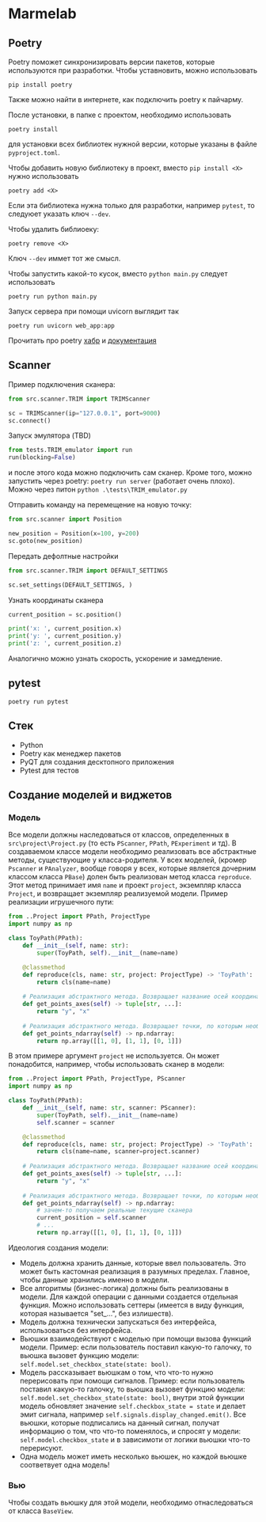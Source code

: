 # Marmelab

## Poetry
Poetry поможет синхронизировать версии пакетов, которые используются при разработки.
Чтобы уставновить, можно использовать

```
pip install poetry
```
Также можно найти в интернете, как подключить poetry к пайчарму.


После установки, в папке с проектом, необходимо использовать 
```
poetry install
```
для установки всех библиотек нужной версии, которые указаны в файле `pyproject.toml`.


Чтобы добавить новую библиотеку в проект, вместо `pip install <X>` нужно использовать 
```
poetry add <X>
```
Если эта библиотека нужна только для разработки, например `pytest`, то следуюет указать ключ `--dev`.


Чтобы удалить библиоеку:
```
poetry remove <X>
```
Ключ `--dev` иммет тот же смысл.

Чтобы запустить какой-то кусок, вместо `python main.py` следует использовать
```
poetry run python main.py
```

Запуск сервера при помощи uvicorn выглядит так 
```
poetry run uvicorn web_app:app
```

Прочитать про poetry [хабр](https://habr.com/ru/post/593529/) и [документация](https://python-poetry.org/docs/cli/)

## Scanner

Пример подключения сканера:

```python
from src.scanner.TRIM import TRIMScanner

sc = TRIMScanner(ip="127.0.0.1", port=9000)
sc.connect()
```

Запуск эмулятора (TBD)
```python
from tests.TRIM_emulator import run
run(blocking=False)
```
и после этого кода можно подключить сам сканер.
Кроме того, можно запустить через poetry: `poetry run server` (работает очень плохо). Можно через питон `python .\tests\TRIM_emulator.py
`

Отправить команду на перемещение на новую точку:

```python
from src.scanner import Position

new_position = Position(x=100, y=200)
sc.goto(new_position)
```
Передать дефолтные настройки

```python
from src.scanner.TRIM import DEFAULT_SETTINGS

sc.set_settings(DEFAULT_SETTINGS, )
```

Узнать координаты сканера
```python
current_position = sc.position()

print('x: ', current_position.x)
print('y: ', current_position.y)
print('z: ', current_position.z)
```
Аналогично можно узнать скорость, ускорение и замедление. 

## pytest

```commandline
poetry run pytest
```

## Стек

* Python
* Poetry как менеджер пакетов
* PyQT для создания десктопного приложения
* Pytest для тестов

## Создание моделей и виджетов

### Модель

Все модели должны наследоваться от классов, определенных в `src\project\Project.py` (то есть `PScanner`, `PPath`, `PExperiment` и тд).
В создаваемом классе модели необходимо реализовать все абстрактные методы, существующие у класса-родителя.
У всех моделей, (кромер `Pscanner` и `PAnalyzer`, вообще говоря у всех, которые является дочерним классом класса `PBase`) долен быть реализован метод класса `reproduce`.
Этот метод принимает имя `name` и проект `project`, экземпляр класса `Project`, и возвращает экземпляр реализуемой модели.
Пример реализации игрушечного пути:

```python
from ..Project import PPath, ProjectType
import numpy as np

class ToyPath(PPath):
    def __init__(self, name: str):
        super(ToyPath, self).__init__(name=name)

    @classmethod
    def reproduce(cls, name: str, project: ProjectType) -> 'ToyPath':
        return cls(name=name)
    
    # Реализация абстрактного метода. Возвращает название осей координат
    def get_points_axes(self) -> tuple[str, ...]:
        return "y", "x"
    
    # Реализация абстрактного метода. Возвращает точки, по которым необходимо ехать
    def get_points_ndarray(self) -> np.ndarray:
        return np.array([[1, 0], [1, 1], [0, 1]])
```
В этом примере аргумент `project` не используется.
Он может понадобится, например, чтобы использовать сканер в модели:

```python
from ..Project import PPath, ProjectType, PScanner
import numpy as np

class ToyPath(PPath):
    def __init__(self, name: str, scanner: PScanner):
        super(ToyPath, self).__init__(name=name)
        self.scanner = scanner

    @classmethod
    def reproduce(cls, name: str, project: ProjectType) -> 'ToyPath':
        return cls(name=name, scanner=project.scanner)
    
    # Реализация абстрактного метода. Возвращает название осей координат
    def get_points_axes(self) -> tuple[str, ...]:
        return "y", "x"
    
    # Реализация абстрактного метода. Возвращает точки, по которым необходимо ехать
    def get_points_ndarray(self) -> np.ndarray:
        # зачем-то получаем реальные текущие сканера
        current_position = self.scanner
        # ...
        return np.array([[1, 0], [1, 1], [0, 1]])
```

Идеология создания модели:
* Модель должна хранить данные, которые ввел пользователь.
Это может быть кастомная реализация в разумных пределах.
Главное, чтобы данные хранились именно в модели.
* Все алгоритмы (бизнес-логика) должны быть реализованы в модели.
Для каждой операции с данными создается отдельная функция.
Можно использовать сеттеры (имеется в виду функция, которая называется "set_...", без излишеств).
* Модель должна технически запускаться без интерфейса, использоваться без интерфейса.
* Вьюшки взаимодействуют с моделью при помощи вызова функций модели.
Пример: если пользователь поставил какую-то галочку, то вьюшка вызовет функцию модели: `self.model.set_checkbox_state(state: bool)`.
* Модель рассказывает вьюшкам о том, что что-то нужно перерисовать при помощи сигналов.
Пример: если пользователь поставил какую-то галочку, то вьюшка вызовет функцию модели: `self.model.set_checkbox_state(state: bool)`, внутри этой функции модель обновляет значение `self.checkbox_state = state` и делает эмит сигнала, например `self.signals.display_changed.emit()`.
Все вьюшки, которые подписались на данный сигнал, получат информацию о том, что что-то поменялось, и спросят у модели: `self.model.checkbox_state` и в зависимоти от логики вьюшки что-то перерисуют.
* Одна модель может иметь несколько вьюшек, но каждой вьюшке соответвует одна модель!

### Вью

Чтобы создать вьюшку для этой модели, необходимо отнаследоваться от класса `BaseView`.
